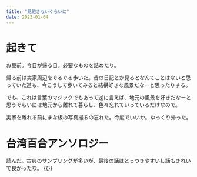 ```yaml
---
title: "見飽きないぐらいに"
date: 2023-01-04
---
```


# 起きて
お昼前。今日が帰る日。必要なものを詰めたり。

帰る前は実家周辺をぐるぐる歩いた。昔の日記とか見るとなんてことはないと思っていた道も、今こうして歩いてみると結構好きな風景だなーと思ったりする。

でも、これは言葉のマジックでもあって逆に言えば、地元の風景を好きだなーと思うぐらいには地元から離れて暮らし、色々忘れていっているだけなので。

実家を離れる前にまな板の写真撮るの忘れた。今度でいいか。ゆっくり帰った。

# 台湾百合アンソロジー

読んだ。古典のサンプリングが多いが、最後の話はとっつきやすいし話もきれいで良かったな。
{{<tweet user="dango_bot" id="1610565329767510016">}}